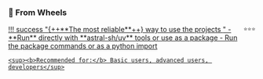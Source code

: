 
### 🧀 From Wheels

<div class="hover-pop" markdown>
<a href="site:get/wheels">
!!! success "{++**The most reliable**++} way to use the projects <span style="float: right;"><small>⭐️⭐️⭐️</small></span>"
    - **Run** directly with **astral-sh/uv** tools or use as a package
    - Run the package commands or as a python import

    <sup><b>Recommended for:</b> Basic users, advanced users, developers</sup>
</a></div>